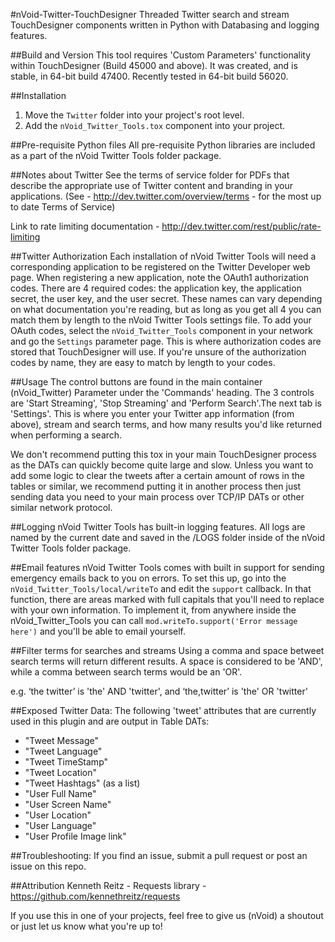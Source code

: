 #nVoid-Twitter-TouchDesigner
Threaded Twitter search and stream TouchDesigner components written in Python with Databasing and logging features.

##Build and Version
This tool requires 'Custom Parameters' functionality within TouchDesigner (Build 45000 and above). It was created, and is stable, in 64-bit build 47400. Recently tested in 64-bit build 56020. 

##Installation
1. Move the ```Twitter``` folder into your project's root level. 
2. Add the ```nVoid_Twitter_Tools.tox``` component into your project.

##Pre-requisite Python files
All pre-requisite Python libraries are included as a part of the nVoid Twitter Tools folder package. 

##Notes about Twitter
See the terms of service folder for PDFs that describe the appropriate use of Twitter content and branding in your applications. 
(See - http://dev.twitter.com/overview/terms - for the most up to date Terms of Service)

Link to rate limiting documentation - http://dev.twitter.com/rest/public/rate-limiting

##Twitter Authorization
Each installation of nVoid Twitter Tools will need a corresponding application to be registered on the Twitter Developer web page. When registering a new application, note the OAuth1 authorization codes. There are 4 required codes: the application key, the application secret, the user key, and the user secret. These names can vary depending on what documentation you're reading, but as long as you get all 4 you can match them by length to the nVoid Twitter Tools settings file. 
To add your OAuth codes, select the ```nVoid_Twitter_Tools``` component in your network and go the ```Settings``` parameter page. This is where authorization codes are stored that TouchDesigner will use. If you're unsure of the authorization codes by name, they are easy to match by length to your codes. 

##Usage
The control buttons are found in the main container (nVoid_Twitter) Parameter under the 'Commands' heading.
The 3 controls are 'Start Streaming', 'Stop Streaming' and 'Perform Search'.The next tab is 'Settings'. This is where you enter your Twitter app information (from above), stream and search terms, and how many results you'd like returned when performing a search.

We don't recommend putting this tox in your main TouchDesigner process as the DATs can quickly become quite large and slow. Unless you want to add some logic to clear the tweets after a certain amount of rows in the tables or similar, we recommend putting it in another process then just sending data you need to your main process over TCP/IP DATs or other similar network protocol. 

##Logging
nVoid Twitter Tools has built-in logging features. All logs are named by the current date and saved in the /LOGS folder inside of the nVoid Twitter Tools folder package.

##Email features
nVoid Twitter Tools comes with built in support for sending emergency emails back to you on errors. To set this up, go into the ```nVoid_Twitter_Tools/local/writeTo``` and edit the ```support``` callback. In that function, there are areas marked with full capitals that you'll need to replace with your own information. To implement it, from anywhere inside the nVoid_Twitter_Tools you can call ```mod.writeTo.support('Error message here')``` and you'll be able to email yourself.

##Filter terms for searches and streams
Using a comma and space betweet search terms will return different results. A space is considered to be 'AND', while a comma between search terms would be an 'OR'.

e.g. ‘the twitter’ is 'the' AND 'twitter', and ‘the,twitter’ is 'the' OR 'twitter'

##Exposed Twitter Data:
The following 'tweet' attributes that are currently used in this plugin and are output in Table DATs:
- "Tweet Message"
- "Tweet Language"
- "Tweet TimeStamp"
- "Tweet Location"
- "Tweet Hashtags" (as a list)
- "User Full Name"
- "User Screen Name"
- "User Location"
- "User Language"
- "User Profile Image link"

##Troubleshooting:
If you find an issue, submit a pull request or post an issue on this repo. 

##Attribution
Kenneth Reitz - Requests library - https://github.com/kennethreitz/requests

If you use this in one of your projects, feel free to give us (nVoid) a shoutout or just let us know what you're up to! 
